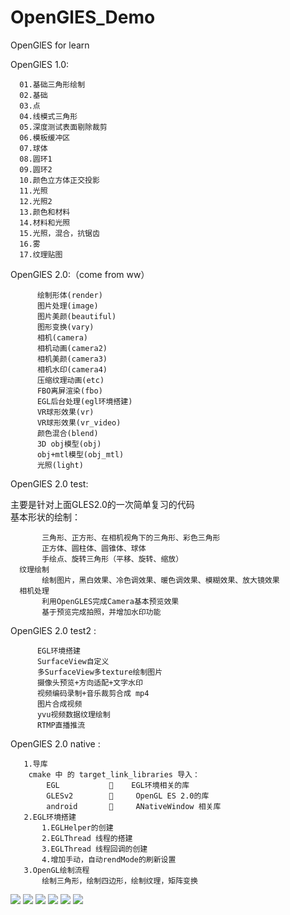 # OpenGlES_Demo
OpenGlES for learn<br>

  OpenGlES 1.0:<br>
  
      01.基础三角形绘制
      02.基础
      03.点
      04.线模式三角形
      05.深度测试表面剔除裁剪
      06.模板缓冲区
      07.球体
      08.圆环1
      09.圆环2
      10.颜色立方体正交投影
      11.光照
      12.光照2
      13.颜色和材料
      14.材料和光照
      15.光照，混合，抗锯齿
      16.雾
      17.纹理贴图
      
  OpenGlES 2.0:（come from ww）<br>
  
          绘制形体(render)
          图片处理(image)
          图片美颜(beautiful)
          图形变换(vary)
          相机(camera)
          相机动画(camera2)
          相机美颜(camera3)
          相机水印(camera4)
          压缩纹理动画(etc)
          FBO离屏渲染(fbo)
          EGL后台处理(egl环境搭建)
          VR球形效果(vr)
          VR球形效果(vr_video)
          颜色混合(blend)
          3D obj模型(obj)
          obj+mtl模型(obj_mtl)
          光照(light)
  OpenGlES 2.0 test:<br>
  
  主要是针对上面GLES2.0的一次简单复习的代码<br>
  基本形状的绘制：<br>
      
           三角形、正方形、在相机视角下的三角形、彩色三角形
           正方体、圆柱体、圆锥体、球体
           手绘点、旋转三角形（平移、旋转、缩放） 
      纹理绘制
           绘制图片，黑白效果、冷色调效果、暖色调效果、模糊效果、放大镜效果
      相机处理
           利用OpenGLES完成Camera基本预览效果
           基于预览完成拍照，并增加水印功能
   OpenGlES 2.0 test2 :<br>
   
          EGL环境搭建
          SurfaceView自定义
          多SurfaceView多texture绘制图片
          摄像头预览+方向适配+文字水印
          视频编码录制+音乐裁剪合成 mp4
          图片合成视频
          yvu视频数据纹理绘制
          RTMP直播推流
   OpenGlES 2.0 native :
   
       1.导库
       	cmake 中 的 target_link_libraries 导入：
       		EGL               EGL环境相关的库
       		GLESv2             OpenGL ES 2.0的库
       		android            ANativeWindow 相关库
       2.EGL环境搭建
           1.EGLHelper的创建
           2.EGLThread 线程的搭建
           3.EGLThread 线程回调的创建
           4.增加手动，自动rendMode的刷新设置
       3.OpenGL绘制流程
           绘制三角形，绘制四边形，绘制纹理，矩阵变换

   ![](./pic/20181206105251.png)
   ![](./pic/20181206105332.png)
   ![](./pic/20181206105348.png)
   ![](./pic/20181206105402.png)
   ![](./pic/20190110114335.png)
   ![](./pic/20190110113605.png)
